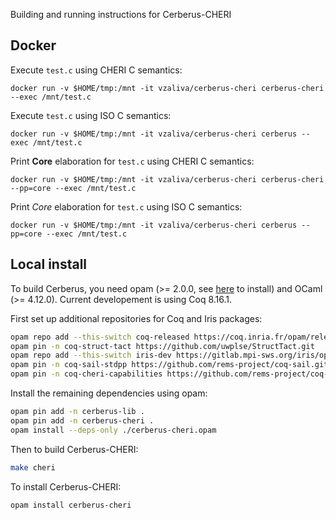 Building and running instructions for Cerberus-CHERI

## Docker

Execute `test.c` using CHERI C semantics:

`docker run -v $HOME/tmp:/mnt -it vzaliva/cerberus-cheri cerberus-cheri --exec /mnt/test.c`

Execute `test.c` using ISO C semantics:

`docker run -v $HOME/tmp:/mnt -it vzaliva/cerberus-cheri cerberus --exec /mnt/test.c`

Print __Core__ elaboration for `test.c` using CHERI C semantics:

`docker run -v $HOME/tmp:/mnt -it vzaliva/cerberus-cheri cerberus-cheri --pp=core --exec /mnt/test.c`

Print _Core_ elaboration for `test.c` using ISO C semantics:

`docker run -v $HOME/tmp:/mnt -it vzaliva/cerberus-cheri cerberus --pp=core --exec /mnt/test.c`

## Local install

To build Cerberus, you need opam (>= 2.0.0, see
[here](https://opam.ocaml.org/doc/Install.html) to install) and OCaml
(>= 4.12.0). Current developement is using Coq 8.16.1.

First set up additional repositories for Coq and Iris packages:

```sh
opam repo add --this-switch coq-released https://coq.inria.fr/opam/released
opam pin -n coq-struct-tact https://github.com/uwplse/StructTact.git
opam repo add --this-switch iris-dev https://gitlab.mpi-sws.org/iris/opam.git
opam pin -n coq-sail-stdpp https://github.com/rems-project/coq-sail.git
opam pin -n coq-cheri-capabilities https://github.com/rems-project/coq-cheri-capabilities.git
```

Install the remaining dependencies using opam:

```bash
opam pin add -n cerberus-lib .
opam pin add -n cerberus-cheri .
opam install --deps-only ./cerberus-cheri.opam
```

Then to build Cerberus-CHERI:

```bash
make cheri
```

To install Cerberus-CHERI:

```bash
opam install cerberus-cheri
```
